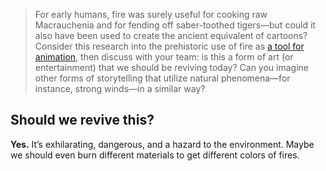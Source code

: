 > For early humans, fire was surely useful for cooking raw Macrauchenia and for fending off saber-toothed tigers—but could it also have been used to create the ancient equivalent of cartoons? Consider this research into the prehistoric use of fire as [a tool for animation](https://www.smithsonianmag.com/science-nature/ice-age-artists-may-have-used-firelight-to-animate-carvings-180979943/), then discuss with your team: is this a form of art (or entertainment) that we should be reviving today? Can you imagine other forms of storytelling that utilize natural phenomena—for instance, strong winds—in a similar way?

## Should we revive this?

**Yes.** It’s exhilarating, dangerous, and a hazard to the environment. Maybe we should even burn different materials to get different colors of fires. 
